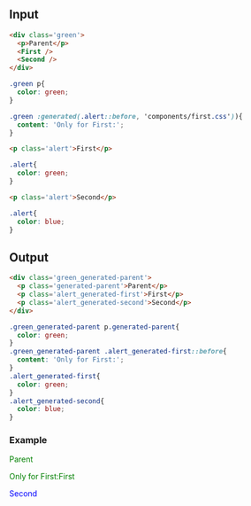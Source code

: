 ## Input

```html {data-filename=app/components/parent.hbs}
<div class='green'>
  <p>Parent</p>
  <First />
  <Second />
</div>
```
```css {data-filename=app/components/parent.css}
.green p{
  color: green;
}

.green :generated(.alert::before, 'components/first.css')){
  content: 'Only for First:';
}
```

```html {data-filename=app/components/first.hbs}
<p class='alert'>First</p>
```
```css {data-filename=app/components/first.css}
.alert{
  color: green;
}
```

```html {data-filename=app/components/second.hbs}
<p class='alert'>Second</p>
```
```css {data-filename=app/components/second.css}
.alert{
  color: blue;
}
```

## Output

```html 
<div class='green_generated-parent'>
  <p class='generated-parent'>Parent</p>
  <p class='alert_generated-first'>First</p>
  <p class='alert_generated-second'>Second</p>
</div>
```
```css
.green_generated-parent p.generated-parent{
  color: green;
}
.green_generated-parent .alert_generated-first::before{
  content: 'Only for First:';
}
.alert_generated-first{
  color: green;
}
.alert_generated-second{
  color: blue;
}
```

### Example

<div class='green_generated-parent'>
  <p class='generated-parent'>Parent</p>
  <p class='alert_generated-first'>First</p>
  <p class='alert_generated-second'>Second</p>
</div>

<style>
.green_generated-parent p.generated-parent{
  color: green;
}
.green_generated-parent .alert_generated-first::before{
  content: 'Only for First:';
}
.alert_generated-first{
  color: green;
}
.alert_generated-second{
  color: blue;
}
</style>
